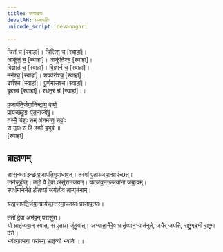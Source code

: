 ```yaml
---
title: जयादयः
devatAH: प्रजापतिः
unicode_script: devanagari

---
```


चि॒त्तं च॒ [स्वाहा॑]। चित्ति॒श् च॒ [स्वाहा॑]।  
आकू॑तं॒ च॒ [स्वाहा॑]।  आकू॑तिश्च॒ [स्वाहा॑]।  
विज्ञा॑तं च॒ [स्वाहा॑]।  वि॒ज्ञानं॑ च॒ [स्वाहा॑]।  
मन॑श्च॒ [स्वाहा॑]। शक्व॑रीश्च॒ [स्वाहा॑]।  
दर्श॑श्च॒ [स्वाहा॑]। पू॒र्णमा॑सश्च॒ [स्वाहा॑]।  
बृ॒हच्च॑ [स्वाहा॑]।  रथंत॒रं च॑ [स्वाहा॑]।॥

प्र॒जाप॑ति॒र्जया॒निन्द्रा॑य॒ वृष्णे॒  
प्राय॑च्छदु॒ग्रः पृ॑त॒नाज्ये॑षु॒।  
तस्मै॒ विशः॒ सम् अ॑नमन्त॒ सर्वाः॒  
स उ॒ग्रः स हि हव्यो॑ ब॒भूव॑ ॥  
[स्वाहा॑]

## ब्राह्मणम्
आस॒न्थ्स इन्द्रः॑ प्र॒जाप॑ति॒मुपा॑धाव॒त्। तस्मा॑ ए॒ताञ्जया॒न्प्राय॑च्छत्।  
तान॑जुहो॒त्। ततो॒ वै दे॒वा असु॑रानजयन्। यदज॑य॒न्तज्जया॑नां जय॒त्वम्।  
स्पर्ध॑मानेनै॒ते हो॑त॒व्या॑ जय॑त्ये॒व ताम्पृत॑नाम्।  

यत्प्र॒जाप॑ति॒र्जया॒न्प्राय॑च्छ॒त्तस्मा॒ज्जयाः॑ प्राजाप॒त्याः।  

ततो॑ दे॒वा अभ॑व॒न् परासु॑रा।  
यो भ्रातृ॑व्यवा॒न् स्यात्, स ए॒ताञ् जु॑हुयात्। अभ्याता॒नैरे॒व भ्रातृ॑व्यान॒भ्यात॑नुते, जयै॑र् जयति, राष्ट्र॒भृद्भी॑ रा॒ष्ट्रमा द॑त्ते।  
भव॑त्या॒त्मना॒ परा॑स्य॒ भ्रातृ॑व्यो भवति ।।
